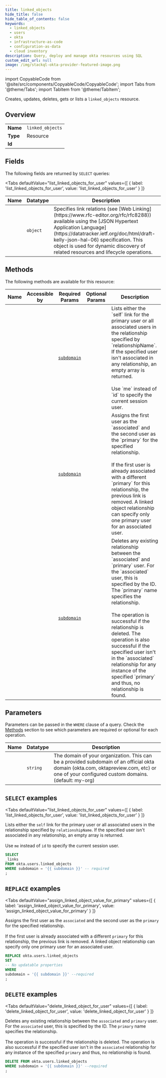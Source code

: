 ```yaml
--- 
title: linked_objects
hide_title: false
hide_table_of_contents: false
keywords:
  - linked_objects
  - users
  - okta
  - infrastructure-as-code
  - configuration-as-data
  - cloud inventory
description: Query, deploy and manage okta resources using SQL
custom_edit_url: null
image: /img/stackql-okta-provider-featured-image.png
---
```


import CopyableCode from '@site/src/components/CopyableCode/CopyableCode';
import Tabs from '@theme/Tabs';
import TabItem from '@theme/TabItem';

Creates, updates, deletes, gets or lists a <code>linked_objects</code> resource.

## Overview
<table><tbody>
<tr><td><b>Name</b></td><td><code>linked_objects</code></td></tr>
<tr><td><b>Type</b></td><td>Resource</td></tr>
<tr><td><b>Id</b></td><td><CopyableCode code="okta.users.linked_objects" /></td></tr>
</tbody></table>

## Fields

The following fields are returned by `SELECT` queries:

<Tabs
    defaultValue="list_linked_objects_for_user"
    values={[
        { label: 'list_linked_objects_for_user', value: 'list_linked_objects_for_user' }
    ]}
>
<TabItem value="list_linked_objects_for_user">

<table>
<thead>
    <tr>
    <th>Name</th>
    <th>Datatype</th>
    <th>Description</th>
    </tr>
</thead>
<tbody>
<tr>
    <td><CopyableCode code="_links" /></td>
    <td><code>object</code></td>
    <td>Specifies link relations (see [Web Linking](https://www.rfc-editor.org/rfc/rfc8288)) available using the [JSON Hypertext Application Language](https://datatracker.ietf.org/doc/html/draft-kelly-json-hal-06) specification. This object is used for dynamic discovery of related resources and lifecycle operations.</td>
</tr>
</tbody>
</table>
</TabItem>
</Tabs>

## Methods

The following methods are available for this resource:

<table>
<thead>
    <tr>
    <th>Name</th>
    <th>Accessible by</th>
    <th>Required Params</th>
    <th>Optional Params</th>
    <th>Description</th>
    </tr>
</thead>
<tbody>
<tr>
    <td><a href="#list_linked_objects_for_user"><CopyableCode code="list_linked_objects_for_user" /></a></td>
    <td><CopyableCode code="select" /></td>
    <td><a href="#parameter-subdomain"><code>subdomain</code></a></td>
    <td></td>
    <td>Lists either the `self` link for the primary user or all associated users in the relationship specified by `relationshipName`. If the specified user isn't associated in any relationship, an empty array is returned.<br /><br />Use `me` instead of `id` to specify the current session user.</td>
</tr>
<tr>
    <td><a href="#assign_linked_object_value_for_primary"><CopyableCode code="assign_linked_object_value_for_primary" /></a></td>
    <td><CopyableCode code="replace" /></td>
    <td><a href="#parameter-subdomain"><code>subdomain</code></a></td>
    <td></td>
    <td>Assigns the first user as the `associated` and the second user as the `primary` for the specified relationship.<br /><br />If the first user is already associated with a different `primary` for this relationship, the previous link is removed. A linked object relationship can specify only one primary user for an associated user.</td>
</tr>
<tr>
    <td><a href="#delete_linked_object_for_user"><CopyableCode code="delete_linked_object_for_user" /></a></td>
    <td><CopyableCode code="delete" /></td>
    <td><a href="#parameter-subdomain"><code>subdomain</code></a></td>
    <td></td>
    <td>Deletes any existing relationship between the `associated` and `primary` user. For the `associated` user, this is specified by the ID. The `primary` name specifies the relationship.<br /><br />The operation is successful if the relationship is deleted. The operation is also successful if the specified user isn't in the `associated` relationship for any instance of the specified `primary` and thus, no relationship is found.</td>
</tr>
</tbody>
</table>

## Parameters

Parameters can be passed in the `WHERE` clause of a query. Check the [Methods](#methods) section to see which parameters are required or optional for each operation.

<table>
<thead>
    <tr>
    <th>Name</th>
    <th>Datatype</th>
    <th>Description</th>
    </tr>
</thead>
<tbody>
<tr id="parameter-subdomain">
    <td><CopyableCode code="subdomain" /></td>
    <td><code>string</code></td>
    <td>The domain of your organization. This can be a provided subdomain of an official okta domain (okta.com, oktapreview.com, etc) or one of your configured custom domains. (default: my-org)</td>
</tr>
</tbody>
</table>

## `SELECT` examples

<Tabs
    defaultValue="list_linked_objects_for_user"
    values={[
        { label: 'list_linked_objects_for_user', value: 'list_linked_objects_for_user' }
    ]}
>
<TabItem value="list_linked_objects_for_user">

Lists either the `self` link for the primary user or all associated users in the relationship specified by `relationshipName`. If the specified user isn't associated in any relationship, an empty array is returned.<br /><br />Use `me` instead of `id` to specify the current session user.

```sql
SELECT
_links
FROM okta.users.linked_objects
WHERE subdomain = '{{ subdomain }}' -- required
;
```
</TabItem>
</Tabs>


## `REPLACE` examples

<Tabs
    defaultValue="assign_linked_object_value_for_primary"
    values={[
        { label: 'assign_linked_object_value_for_primary', value: 'assign_linked_object_value_for_primary' }
    ]}
>
<TabItem value="assign_linked_object_value_for_primary">

Assigns the first user as the `associated` and the second user as the `primary` for the specified relationship.<br /><br />If the first user is already associated with a different `primary` for this relationship, the previous link is removed. A linked object relationship can specify only one primary user for an associated user.

```sql
REPLACE okta.users.linked_objects
SET 
-- No updatable properties
WHERE 
subdomain = '{{ subdomain }}' --required
;
```
</TabItem>
</Tabs>


## `DELETE` examples

<Tabs
    defaultValue="delete_linked_object_for_user"
    values={[
        { label: 'delete_linked_object_for_user', value: 'delete_linked_object_for_user' }
    ]}
>
<TabItem value="delete_linked_object_for_user">

Deletes any existing relationship between the `associated` and `primary` user. For the `associated` user, this is specified by the ID. The `primary` name specifies the relationship.<br /><br />The operation is successful if the relationship is deleted. The operation is also successful if the specified user isn't in the `associated` relationship for any instance of the specified `primary` and thus, no relationship is found.

```sql
DELETE FROM okta.users.linked_objects
WHERE subdomain = '{{ subdomain }}' --required
;
```
</TabItem>
</Tabs>
